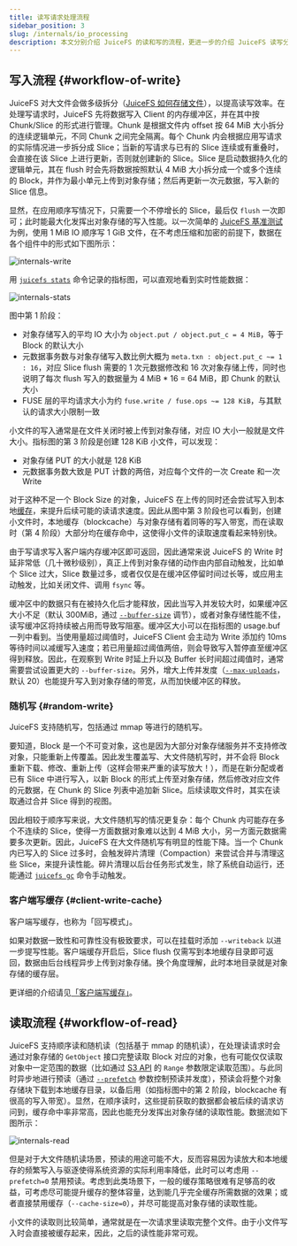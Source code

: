 ```yaml
---
title: 读写请求处理流程
sidebar_position: 3
slug: /internals/io_processing
description: 本文分别介绍 JuiceFS 的读和写的流程，更进一步的介绍 JuiceFS 读写分块技术在操作系统上的实现过程。
---
```


## 写入流程 {#workflow-of-write}

JuiceFS 对大文件会做多级拆分（[JuiceFS 如何存储文件](../introduction/architecture.md#how-juicefs-store-files)），以提高读写效率。在处理写请求时，JuiceFS 先将数据写入 Client 的内存缓冲区，并在其中按 Chunk/Slice 的形式进行管理。Chunk 是根据文件内 offset 按 64 MiB 大小拆分的连续逻辑单元，不同 Chunk 之间完全隔离。每个 Chunk 内会根据应用写请求的实际情况进一步拆分成 Slice；当新的写请求与已有的 Slice 连续或有重叠时，会直接在该 Slice 上进行更新，否则就创建新的 Slice。Slice 是启动数据持久化的逻辑单元，其在 flush 时会先将数据按照默认 4 MiB 大小拆分成一个或多个连续的 Block，并作为最小单元上传到对象存储；然后再更新一次元数据，写入新的 Slice 信息。

显然，在应用顺序写情况下，只需要一个不停增长的 Slice，最后仅 `flush` 一次即可；此时能最大化发挥出对象存储的写入性能。以一次简单的 [JuiceFS 基准测试](../benchmark/performance_evaluation_guide.md)为例，使用 1 MiB IO 顺序写 1 GiB 文件，在不考虑压缩和加密的前提下，数据在各个组件中的形式如下图所示：

![internals-write](../images/internals-write.png)

用 [`juicefs stats`](../reference/command_reference.md#stats) 命令记录的指标图，可以直观地看到实时性能数据：

![internals-stats](../images/internals-stats.png)

图中第 1 阶段：

- 对象存储写入的平均 IO 大小为 `object.put / object.put_c = 4 MiB`，等于 Block 的默认大小
- 元数据事务数与对象存储写入数比例大概为 `meta.txn : object.put_c ~= 1 : 16`，对应 Slice flush 需要的 1 次元数据修改和 16 次对象存储上传，同时也说明了每次 flush 写入的数据量为 4 MiB * 16 = 64 MiB，即 Chunk 的默认大小
- FUSE 层的平均请求大小为约 `fuse.write / fuse.ops ~= 128 KiB`，与其默认的请求大小限制一致

小文件的写入通常是在文件关闭时被上传到对象存储，对应 IO 大小一般就是文件大小。指标图的第 3 阶段是创建 128 KiB 小文件，可以发现：

- 对象存储 PUT 的大小就是 128 KiB
- 元数据事务数大致是 PUT 计数的两倍，对应每个文件的一次 Create 和一次 Write

对于这种不足一个 Block Size 的对象，JuiceFS 在上传的同时还会尝试写入到本地[缓存](../guide/cache_management.md)，来提升后续可能的读请求速度。因此从图中第 3 阶段也可以看到，创建小文件时，本地缓存（blockcache）与对象存储有着同等的写入带宽，而在读取时（第 4 阶段）大部分均在缓存命中，这使得小文件的读取速度看起来特别快。

由于写请求写入客户端内存缓冲区即可返回，因此通常来说 JuiceFS 的 Write 时延非常低（几十微秒级别），真正上传到对象存储的动作由内部自动触发，比如单个 Slice 过大，Slice 数量过多，或者仅仅是在缓冲区停留时间过长等，或应用主动触发，比如关闭文件、调用 `fsync` 等。

缓冲区中的数据只有在被持久化后才能释放，因此当写入并发较大时，如果缓冲区大小不足（默认 300MiB，通过 [`--buffer-size`](../reference/command_reference.md#mount) 调节），或者对象存储性能不佳，读写缓冲区将持续被占用而导致写阻塞。缓冲区大小可以在指标图的 usage.buf 一列中看到。当使用量超过阈值时，JuiceFS Client 会主动为 Write 添加约 10ms 等待时间以减缓写入速度；若已用量超过阈值两倍，则会导致写入暂停直至缓冲区得到释放。因此，在观察到 Write 时延上升以及 Buffer 长时间超过阈值时，通常需要尝试设置更大的 `--buffer-size`。另外，增大上传并发度（[`--max-uploads`](../reference/command_reference.md#mount)，默认 20）也能提升写入到对象存储的带宽，从而加快缓冲区的释放。

### 随机写 {#random-write}

JuiceFS 支持随机写，包括通过 mmap 等进行的随机写。

要知道，Block 是一个不可变对象，这也是因为大部分对象存储服务并不支持修改对象，只能重新上传覆盖。因此发生覆盖写、大文件随机写时，并不会将 Block 重新下载、修改、重新上传（这样会带来严重的读写放大！），而是在新分配或者已有 Slice 中进行写入，以新 Block 的形式上传至对象存储，然后修改对应文件的元数据，在 Chunk 的 Slice 列表中追加新 Slice。后续读取文件时，其实在读取通过合并 Slice 得到的视图。

因此相较于顺序写来说，大文件随机写的情况更复杂：每个 Chunk 内可能存在多个不连续的 Slice，使得一方面数据对象难以达到 4 MiB 大小，另一方面元数据需要多次更新。因此，JuiceFS 在大文件随机写有明显的性能下降。当一个 Chunk 内已写入的 Slice 过多时，会触发碎片清理（Compaction）来尝试合并与清理这些 Slice，来提升读性能。碎片清理以后台任务形式发生，除了系统自动运行，还能通过 [`juicefs gc`](../administration/status_check_and_maintenance.md#gc) 命令手动触发。

### 客户端写缓存 {#client-write-cache}

客户端写缓存，也称为「回写模式」。

如果对数据一致性和可靠性没有极致要求，可以在挂载时添加 `--writeback` 以进一步提写性能。客户端缓存开启后，Slice flush 仅需写到本地缓存目录即可返回，数据由后台线程异步上传到对象存储。换个角度理解，此时本地目录就是对象存储的缓存层。

更详细的介绍请见[「客户端写缓存」](../guide/cache_management.md#writeback)。

## 读取流程 {#workflow-of-read}

JuiceFS 支持顺序读和随机读（包括基于 mmap 的随机读），在处理读请求时会通过对象存储的 `GetObject` 接口完整读取 Block 对应的对象，也有可能仅仅读取对象中一定范围的数据（比如通过 [S3 API](https://docs.aws.amazon.com/AmazonS3/latest/API/API_GetObject.html) 的 `Range` 参数限定读取范围）。与此同时异步地进行预读（通过 [`--prefetch`](../reference/command_reference.md#mount) 参数控制预读并发度），预读会将整个对象存储块下载到本地缓存目录，以备后用（如指标图中的第 2 阶段，blockcache 有很高的写入带宽）。显然，在顺序读时，这些提前获取的数据都会被后续的请求访问到，缓存命中率非常高，因此也能充分发挥出对象存储的读取性能。数据流如下图所示：

![internals-read](../images/internals-read.png)

但是对于大文件随机读场景，预读的用途可能不大，反而容易因为读放大和本地缓存的频繁写入与驱逐使得系统资源的实际利用率降低，此时可以考虑用 `--prefetch=0` 禁用预读。考虑到此类场景下，一般的缓存策略很难有足够高的收益，可考虑尽可能提升缓存的整体容量，达到能几乎完全缓存所需数据的效果；或者直接禁用缓存（`--cache-size=0`），并尽可能提高对象存储的读取性能。

小文件的读取则比较简单，通常就是在一次请求里读取完整个文件。由于小文件写入时会直接被缓存起来，因此，之后的读性能非常可观。
